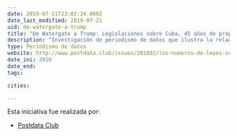 ```yaml
---
date: 2019-07-21T23:02:24.000Z
date_last_modified: 2019-07-21
uid: de-watergate-a-trump
title: "De Watergate a Trump: Legislaciones sobre Cuba, 45 años de propuestas en el Congreso de USA"
description: "Investigación de periodismo de datos que ilustra la relación Cuba-Estados Unidos y como esta última ha influido sustancialmente en la sociedad cubana."
type: Periodismo de datos
website: http://www.postdata.club/issues/201802/los-numeros-de-leyes-sobre-cuba-en-el-congreso-de-estados-unidos.html
date_ini: 2018
date_end: 
tags:

cities: 

---
```


Esta iniciativa fue realizada por:

- [Postdata Club](/i/postdata-club-cuba.html)
